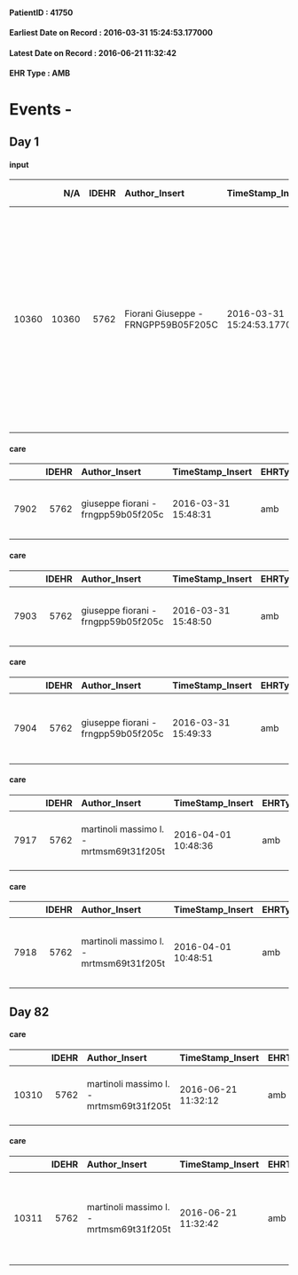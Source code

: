 
#### PatientID : 41750
#### Earliest Date on Record : 2016-03-31 15:24:53.177000
#### Latest Date on Record : 2016-06-21 11:32:42
#### EHR Type : AMB

# Events - 

## Day 1

#### input
|       |    N/A |   IDEHR | Author_Insert                       | TimeStamp_Insert           | EHRType   |   PatientID |   IDDigitalSignDocument | persone_vicine   |   Unnamed: 0_x.1 |   IDANAMNESI_SOCIALE | Patient   | FamigliaAltro   | Paziente_T   | FamigliaAltro_T   |   Non_Rilevabile_x.1 | Note_Non_Rilevabile_x.1   | opt_Problemi   | Note_I                                                                                                                                                                                                                                                                                                           | ds_note_timori                                        | opt_paziente_a   | opt_famiglia_a   | opt_adeguatezza   | opt_paziente_solo   | ds_note_con                                                                                                                                                                                                                    | opt_presente_assente   | Presenza_minori   | Caregiver_principale   | opt_capacita     | opt_necessario   | opt_presente   | opt_risorse_ec   | opt_paziente_psi   | opt_Ins_vol   | opt_paziente_ad   | opt_caregiver_ad   | opt_esenzione   | opt_inv_civile            |   ds_codice_es | Needs     | Domestic partnership   | Fragility   | opt_disponibilita_f   | opt_indennita_acc         | opt_legge   | opt_famiglia_psi   | opt_disponibilit_paz   |
|------:|-------:|--------:|:------------------------------------|:---------------------------|:----------|------------:|------------------------:|:-----------------|-----------------:|---------------------:|:----------|:----------------|:-------------|:------------------|---------------------:|:--------------------------|:---------------|:-----------------------------------------------------------------------------------------------------------------------------------------------------------------------------------------------------------------------------------------------------------------------------------------------------------------|:------------------------------------------------------|:-----------------|:-----------------|:------------------|:--------------------|:-------------------------------------------------------------------------------------------------------------------------------------------------------------------------------------------------------------------------------|:-----------------------|:------------------|:-----------------------|:-----------------|:-----------------|:---------------|:-----------------|:-------------------|:--------------|:------------------|:-------------------|:----------------|:--------------------------|---------------:|:----------|:-----------------------|:------------|:----------------------|:--------------------------|:------------|:-------------------|:-----------------------|
| 10360 |  10360 |    5762 | Fiorani Giuseppe - FRNGPP59B05F205C | 2016-03-31 15:24:53.177000 | AMB       |       41750 |                  321148 | N/A              |             2943 |                 1898 | Si#1      | Si#1            | Parziale#2   | Si#1              |                    0 | NR                        | No#0           | Pz ampiamente informato della diagnosi e dell'aggravamento della patologia;ritenuto dal medico oncologo del S.Paolo dott.ssa Zonato ,abbondantemente oltre i limiti di trattamento.La convivente Adele ,a sua volta √® stata informata del peggioramento e dell'improponibilit√† ad ulteriori trattamenti attivi | Non emersi specifici timori da parte della convivente | Indefinite#2     | Congruenti#1     | Si#1              | No#0                | Il pz convive con la compagna Adele di aa 69.Non hanno figli.Il pz ha un fratello, Alessandro di aa 60,il quale √® cgt e vive a Caronno Pertusella.Verr√† inserita una badante nelle 24 ore ,gi√† individuata dalla convivente | Presente#1             | No#0              | La convivente          | Incrementabile#1 | Si#1             | Si#1           | Adeguate#1       | No#0               | No#0          | Totale#2          | Totale#2           | Si#1            | in fase di accertamento#2 |             48 | Clinici#0 | Coniuge/Convivente#0   | nessuna#0   | Si#1                  | in fase di accertamento#2 | No#0        | No#0               | Si#1                   |

#### care
|      |   IDEHR | Author_Insert                       | TimeStamp_Insert    | EHRType   |   PatientID |   IDGESTIONE_AUSILI |   opt_annulla_consegna | dt_Ric_consegna     | opt_ausilio                                     |
|-----:|--------:|:------------------------------------|:--------------------|:----------|------------:|--------------------:|-----------------------:|:--------------------|:------------------------------------------------|
| 7902 |    5762 | giuseppe fiorani - frngpp59b05f205c | 2016-03-31 15:48:31 | amb       |       41750 |                7790 |                      0 | 2016-03-31 00:00:00 | electronic articulated bed with side rails # 14 |

#### care
|      |   IDEHR | Author_Insert                       | TimeStamp_Insert    | EHRType   |   PatientID |   IDGESTIONE_AUSILI |   opt_annulla_consegna | dt_Ric_consegna     | opt_ausilio                             |
|-----:|--------:|:------------------------------------|:--------------------|:----------|------------:|--------------------:|-----------------------:|:--------------------|:----------------------------------------|
| 7903 |    5762 | giuseppe fiorani - frngpp59b05f205c | 2016-03-31 15:48:50 | amb       |       41750 |                7791 |                      0 | 2016-03-31 00:00:00 | antid air mattress with compressor # 16 |

#### care
|      |   IDEHR | Author_Insert                       | TimeStamp_Insert    | EHRType   |   PatientID |   IDGESTIONE_AUSILI |   opt_annulla_consegna | ds_note_x                                        | dt_Ric_consegna     | opt_ausilio                                     |
|-----:|--------:|:------------------------------------|:--------------------|:----------|------------:|--------------------:|-----------------------:|:-------------------------------------------------|:--------------------|:------------------------------------------------|
| 7904 |    5762 | giuseppe fiorani - frngpp59b05f205c | 2016-03-31 15:49:33 | amb       |       41750 |                7792 |                      0 | pcs in resignation at the beginning of next week | 2016-03-31 00:00:00 | electronic articulated bed with side rails # 14 |

#### care
|      |   IDEHR | Author_Insert                           | TimeStamp_Insert    | EHRType   |   PatientID |   IDGESTIONE_AUSILI |   ds_ncons |   opt_annulla_consegna | dt_Ric_consegna     | dt_ric_cons_forn    | opt_ausilio                             |
|-----:|--------:|:----------------------------------------|:--------------------|:----------|------------:|--------------------:|-----------:|-----------------------:|:--------------------|:--------------------|:----------------------------------------|
| 7917 |    5762 | martinoli massimo l. - mrtmsm69t31f205t | 2016-04-01 10:48:36 | amb       |       41750 |                7805 |      27533 |                      0 | 2016-03-31 00:00:00 | 2016-04-01 00:00:00 | antid air mattress with compressor # 16 |

#### care
|      |   IDEHR | Author_Insert                           | TimeStamp_Insert    | EHRType   |   PatientID |   IDGESTIONE_AUSILI |   ds_ncons |   opt_annulla_consegna | ds_note_x                                        | dt_Ric_consegna     | dt_ric_cons_forn    | opt_ausilio                                     |
|-----:|--------:|:----------------------------------------|:--------------------|:----------|------------:|--------------------:|-----------:|-----------------------:|:-------------------------------------------------|:--------------------|:--------------------|:------------------------------------------------|
| 7918 |    5762 | martinoli massimo l. - mrtmsm69t31f205t | 2016-04-01 10:48:51 | amb       |       41750 |                7806 |      27533 |                      0 | pcs in resignation at the beginning of next week | 2016-03-31 00:00:00 | 2016-04-01 00:00:00 | electronic articulated bed with side rails # 14 |


## Day 82

#### care
|       |   IDEHR | Author_Insert                           | TimeStamp_Insert    | EHRType   |   PatientID |   IDGESTIONE_AUSILI |   ds_ncons | dt_consegna         |   ds_nritiro | dt_ritiro           |   opt_annulla_consegna | ds_note_x                 | dt_Ric_consegna     | dt_ric_cons_forn    | dt_ric_ritiro       | dt_ric_ritiro_forn   | opt_ausilio                             |
|------:|--------:|:----------------------------------------|:--------------------|:----------|------------:|--------------------:|-----------:|:--------------------|-------------:|:--------------------|-----------------------:|:--------------------------|:--------------------|:--------------------|:--------------------|:---------------------|:----------------------------------------|
| 10310 |    5762 | martinoli massimo l. - mrtmsm69t31f205t | 2016-06-21 11:32:12 | amb       |       41750 |               10206 |      27533 | 2016-04-01 00:00:00 |        27533 | 2016-04-01 00:00:00 |                      0 | travel only perch√ © died | 2016-03-31 00:00:00 | 2016-04-01 00:00:00 | 2016-04-01 00:00:00 | 2016-04-01 00:00:00  | antid air mattress with compressor # 16 |

#### care
|       |   IDEHR | Author_Insert                           | TimeStamp_Insert    | EHRType   |   PatientID |   IDGESTIONE_AUSILI |   ds_ncons | dt_consegna         |   ds_nritiro | dt_ritiro           |   opt_annulla_consegna | ds_note_x                                                                 | dt_Ric_consegna     | dt_ric_cons_forn    | dt_ric_ritiro       | dt_ric_ritiro_forn   | opt_ausilio                                     |
|------:|--------:|:----------------------------------------|:--------------------|:----------|------------:|--------------------:|-----------:|:--------------------|-------------:|:--------------------|-----------------------:|:--------------------------------------------------------------------------|:--------------------|:--------------------|:--------------------|:---------------------|:------------------------------------------------|
| 10311 |    5762 | martinoli massimo l. - mrtmsm69t31f205t | 2016-06-21 11:32:42 | amb       |       41750 |               10207 |      27533 | 2016-04-01 00:00:00 |        27533 | 2016-04-01 00:00:00 |                      0 | pcs in resignation at the beginning of next week / one trip perch√ © died | 2016-03-31 00:00:00 | 2016-04-01 00:00:00 | 2016-04-01 00:00:00 | 2016-04-01 00:00:00  | electronic articulated bed with side rails # 14 |


